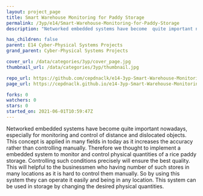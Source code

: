 ```yaml
---
layout: project_page
title: Smart Warehouse Monitoring for Paddy Storage
permalink: /3yp/e14/Smart-Warehouse-Monitoring-for-Paddy-Storage
description: "Networked embedded systems have become  quite important nowadays, especially for monitoring and control of distance and dislocated objects. This concept is applied in many fields in today as it increases the accuracy rather than controlling manually.  Therefore we thought to implement a embedded system to monitor and control physical quantities of a rice paddy storage. Controlling such conditions precisely will ensure the best quality. This will helpful to the businessmen who having number of such stores in many locations as it is hard to control them manually. So by using this system they can operate it easily and being in any location.  This system can be used in storage by changing the desired physical quantities."

has_children: false
parent: E14 Cyber-Physical Systems Projects
grand_parent: Cyber-Physical Systems Projects

cover_url: /data/categories/3yp/cover_page.jpg
thumbnail_url: /data/categories/3yp/thumbnail.jpg

repo_url: https://github.com/cepdnaclk/e14-3yp-Smart-Warehouse-Monitoring-for-Paddy-Storage
page_url: https://cepdnaclk.github.io/e14-3yp-Smart-Warehouse-Monitoring-for-Paddy-Storage

forks: 0
watchers: 0
stars: 0
started_on: 2021-06-01T10:59:47Z
---
```

Networked embedded systems have become  quite important nowadays, especially for monitoring and control of distance and dislocated objects. This concept is applied in many fields in today as it increases the accuracy rather than controlling manually.  Therefore we thought to implement a embedded system to monitor and control physical quantities of a rice paddy storage. Controlling such conditions precisely will ensure the best quality. This will helpful to the businessmen who having number of such stores in many locations as it is hard to control them manually. So by using this system they can operate it easily and being in any location.  This system can be used in storage by changing the desired physical quantities.

